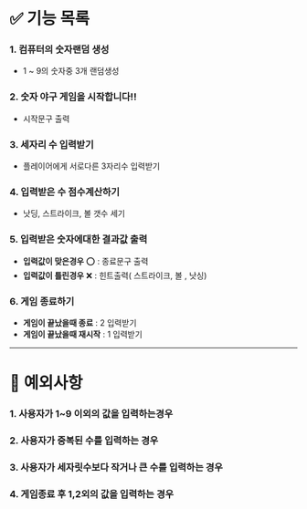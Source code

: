 # ✅ 기능 목록

### 1️. 컴퓨터의 숫자랜덤 생성 
- 1 ~ 9의 숫자중 3개 랜덤생성
     
### 2. 숫자 야구 게임을 시작합니다!! 
- 시작문구 출력

### 3. 세자리 수 입력받기
- 플레이어에게 서로다른 3자리수 입력받기

### 4. 입력받은 수 점수계산하기
- 낫딩, 스트라이크, 볼 갯수 세기
     
### 5. 입력받은 숫자에대한 결과값 출력
-  **입력값이 맞은경우** ⭕ : 종료문구 출력
-  **입력값이 틀린경우** ❌ : 힌트출력( 스트라이크, 볼 , 낫싱)

### 6. 게임 종료하기 
-  **게임이 끝났을때 종료** : 2 입력받기
-  **게임이 끝났을때 재시작** : 1 입력받기

---

# 🚫 예외사항

### 1. 사용자가 1~9 이외의 값을 입력하는경우
### 2. 사용자가 중복된 수를 입력하는 경우
### 3. 사용자가 세자릿수보다 작거나 큰 수를 입력하는 경우
### 4. 게임종료 후 1,2외의 값을 입력하는 경우